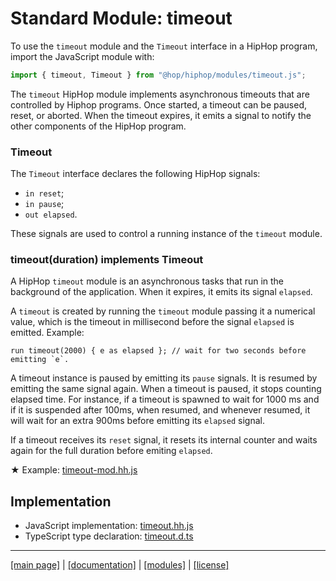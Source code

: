 <!-- ${ var doc = require("hopdoc") } -->

Standard Module: timeout
========================

To use the `timeout` module and the `Timeout` interface in a HipHop program,
import the JavaScript module with:

```javascript
import { timeout, Timeout } from "@hop/hiphop/modules/timeout.js";
```

The `timeout` HipHop module implements asynchronous timeouts that are
controlled by Hiphop programs. Once started, a timeout can be
paused, reset, or aborted. When the timeout expires, it emits
a signal to notify the other components of the HipHop program.

### Timeout ###
<!-- [:@glyphicon glyphicon-tag interface] -->

The `Timeout` interface declares the following HipHop signals:

  * `in reset`;
  * `in pause`; 
  * `out elapsed`.
  
These signals are used to control a running instance of the
`timeout` module.
  
### timeout(duration) implements Timeout ###
<!-- [:@glyphicon glyphicon-tag module] -->

A HipHop `timeout` module is an asynchronous tasks that run in the
background of the application. When it expires, it emits its signal
`elapsed`.

A `timeout` is created by running the `timeout` module passing
it a numerical value, which is the timeout in millisecond before
the signal `elapsed` is emitted. Example:

```hiphop
run timeout(2000) { e as elapsed }; // wait for two seconds before emitting `e`.
```

A timeout instance is paused by emitting its `pause` signals. It is
resumed by emitting the same signal again. When a timeout is paused,
it stops counting elapsed time.  For instance, if a timeout is spawned
to wait for 1000 ms and if it is suspended after 100ms, when resumed,
and whenever resumed, it will wait for an extra 900ms before emitting
its `elapsed` signal.

If a timeout receives its `reset` signal, it resets its internal
counter and waits again for the full duration before emiting `elapsed`.

<span class="hopscript">&#x2605;</span> Example: [timeout-mod.hh.js](../../test/timeout-mod.hh.js)
<!-- ${doc.includeCode("../../test/timeout-mod.hh.js", "hiphop")} -->


Implementation
--------------

  * JavaScript implementation: [timeout.hh.js](../../modules/timeout.hh.js)
  * TypeScript type declaration: [timeout.d.ts](../../modules/timeout.d.ts)


- - - - - - - - - - - - - - - - - - - - - - - - - - - - - - - - - - - - - - - - -
[[main page]](../../README.md) | [[documentation]](../README.md) | [[modules]](./README.md) | [[license]](../license.md)

